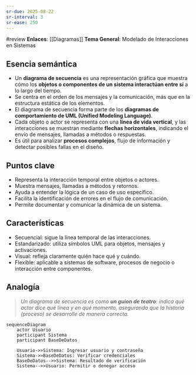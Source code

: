 ```yaml
---
sr-due: 2025-08-22
sr-interval: 3
sr-ease: 250
---
```

#review 
**Enlaces**: [[Diagramas]]
**Tema General**: Modelado de Interacciones en Sistemas
## Esencia semántica
+ Un **diagrama de secuencia** es una representación gráfica que muestra cómo los **objetos o componentes de un sistema interactúan entre sí** a lo largo del tiempo.
+ Se centra en el orden de los mensajes y la comunicación, más que en la estructura estática de los elementos.
+ El diagrama de secuencia forma parte de los **diagramas de comportamiento de UML (Unified Modeling Language)**. 
+ Cada objeto o actor se representa con una **línea de vida vertical**, y las interacciones se muestran mediante **flechas horizontales**, indicando el envío de mensajes, llamadas a métodos o respuestas. 
+ Es útil para analizar **procesos complejos**, flujo de información y detectar posibles fallas en el diseño.
## Puntos clave
- Representa la interacción temporal entre objetos o actores.
- Muestra mensajes, llamadas a métodos y retornos.
- Ayuda a entender la lógica de un caso de uso específico.
- Facilita la identificación de errores en el flujo de comunicación.
- Permite documentar y comunicar la dinámica de un sistema.
## Características
- Secuencial: sigue la línea temporal de las interacciones.
- Estandarizado: utiliza símbolos UML para objetos, mensajes y activaciones.
- Visual: refleja claramente quién hace qué y cuándo.
- Flexible: aplicable a sistemas de software, procesos de negocio o interacción entre componentes.
## Analogía
> *Un diagrama de secuencia es como **un guion de teatro**: indica qué actor dice qué línea y en qué momento, asegurando que la historia (proceso) se desarrolle de manera correcta.*


```mermaid
sequenceDiagram
    actor Usuario
    participant Sistema
    participant BaseDeDatos

    Usuario->>Sistema: Ingresar usuario y contraseña
    Sistema->>BaseDeDatos: Verificar credenciales
    BaseDeDatos-->>Sistema: Resultado de verificación
    Sistema-->>Usuario: Permitir o denegar acceso

```
